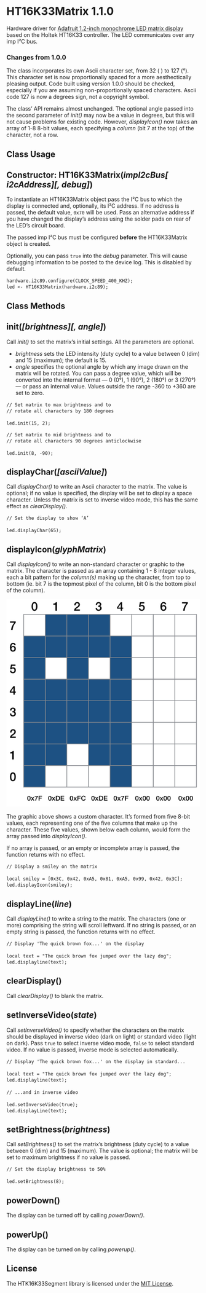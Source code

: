 # HT16K33Matrix 1.1.0

Hardware driver for [Adafruit 1.2-inch monochrome LED matrix display](http://www.adafruit.com/products/1854) based on the Holtek HT16K33 controller. The LED communicates over any imp I&sup2;C bus.

### Changes from 1.0.0

The class incorporates its own Ascii character set, from 32 (&nbsp;) to 127 (&deg;). This character set is now proportionally spaced for a more aesthectically pleasing output. Code built using version 1.0.0 should be checked, especially if you are assuming non-proportionally spaced characters. Ascii code 127 is now a degrees sign, not a copyright symbol.

The class’ API remains almost unchanged. The optional angle passed into the second parameter of *init()* may now be a value in degrees, but this will not cause problems for existing code. However, *displayIcon()* now takes an array of 1-8 8-bit values, each specifying a *column* (bit 7 at the top) of the character, not a row.

## Class Usage

## Constructor: HT16K33Matrix(*impI2cBus[ i2cAddress][, debug]*)

To instantiate an HT16K33Matrix object pass the I&sup2;C bus to which the display is connected and, optionally, its I&sup2;C address. If no address is passed, the default value, `0x70` will be used. Pass an alternative address if you have changed the display’s address using the solder pads on rear of the LED’s circuit board.

The passed imp I&sup2;C bus must be configured **before** the HT16K33Matrix object is created.

Optionally, you can pass `true` into the *debug* parameter. This will cause debugging information to be posted to the device log. This is disabled by default.

```squirrel
hardware.i2c89.configure(CLOCK_SPEED_400_KHZ);
led <- HT16K33Matrix(hardware.i2c89);
```

## Class Methods

## init(*[brightness][, angle]*)

Call *init()* to set the matrix’s initial settings. All the parameters are optional.

- *brightness* sets the LED intensity (duty cycle) to a value between 0 (dim) and 15 (maximum); the default is 15.
- *angle* specifies the optional angle by which any image drawn on the matrix will be rotated. You can pass a degree value, which will be converted into the internal format &mdash; 0 (0&deg;), 1 (90&deg;), 2 (180&deg;) or 3 (270&deg;) &mdash; or pass an internal value. Values outside the range -360 to +360 are set to zero.

```squirrel
// Set matrix to max brightness and to
// rotate all characters by 180 degrees

led.init(15, 2);
```

```squirrel
// Set matrix to mid brightness and to
// rotate all characters 90 degrees anticlockwise

led.init(8, -90);
```

## displayChar(*[asciiValue]*)

Call *displayChar()* to write an Ascii character to the matrix. The value is optional; if no value is specified, the display will be set to display a space character. Unless the matrix is set to inverse video mode, this has the same effect as *clearDisplay()*.

```squirrel
// Set the display to show ‘A’

led.displayChar(65);
```

## displayIcon(*glyphMatrix*)

Call *displayIcon()* to write an non-standard character or graphic to the matrix. The character is passed as an array containing 1 - 8 integer values, each a bit pattern for the *column(s)* making up the character, from top to bottom (ie. bit 7 is the topmost pixel of the column, bit 0 is the bottom pixel of the column).

![Glyph Matrix](./glyph.png)

The graphic above shows a custom character. It’s formed from five 8-bit values, each representing one of the five columns that make up the character. These five values, shown below each column, would form the array passed into *displayIcon()*.

If no array is passed, or an empty or incomplete array is passed, the function returns with no effect.

```squirrel
// Display a smiley on the matrix

local smiley = [0x3C, 0x42, 0xA5, 0x81, 0xA5, 0x99, 0x42, 0x3C];
led.displayIcon(smiley);
```

## displayLine(*line*)

Call *displayLine()* to write a string to the matrix. The characters (one or more) comprising the string will scroll leftward. If no string is passed, or an empty string is passed, the function returns with no effect.

```squirrel
// Display 'The quick brown fox...' on the display

local text = "The quick brown fox jumped over the lazy dog";
led.displayline(text);
```

## clearDisplay()

Call *clearDisplay()* to blank the matrix.

## setInverseVideo(*state*)

Call *setInverseVideo()* to specify whether the characters on the matrix should be displayed in inverse video (dark on light) or standard video (light on dark). Pass `true` to select inverse video mode, `false` to select standard video. If no value is passed, inverse mode is selected automatically.

```squirrel
// Display 'The quick brown fox...' on the display in standard...

local text = "The quick brown fox jumped over the lazy dog";
led.displayline(text);

// ...and in inverse video

led.setInverseVideo(true);
led.displayLine(text);
```

## setBrightness(*brightness*)

Call *setBrightness()* to set the matrix’s brightness (duty cycle) to a value between 0 (dim) and 15 (maximum). The value is optional; the matrix will be set to maximum brightness if no value is passed.

```squirrel
// Set the display brightness to 50%

led.setBrightness(8);
```

## powerDown()

The display can be turned off by calling *powerDown()*.

## powerUp()

The display can be turned on by calling *powerup()*.

## License

The HTK16K33Segment library is licensed under the [MIT License](./LICENSE).
